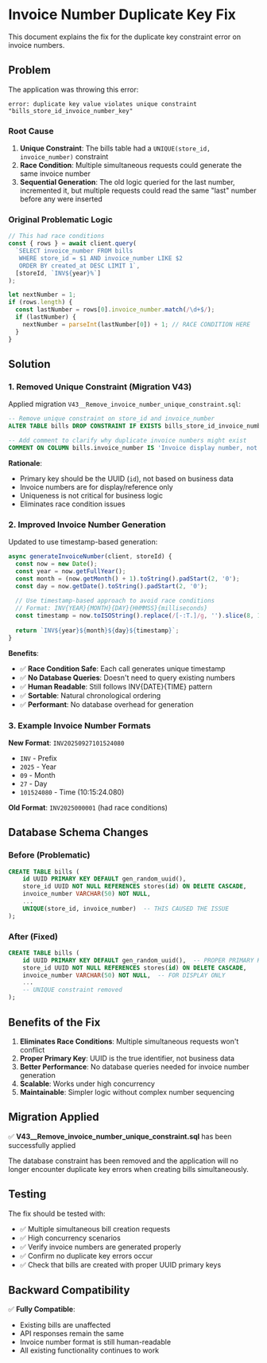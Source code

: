 # Invoice Number Duplicate Key Fix

This document explains the fix for the duplicate key constraint error on invoice numbers.

## Problem

The application was throwing this error:
```
error: duplicate key value violates unique constraint "bills_store_id_invoice_number_key"
```

### Root Cause

1. **Unique Constraint**: The bills table had a `UNIQUE(store_id, invoice_number)` constraint
2. **Race Condition**: Multiple simultaneous requests could generate the same invoice number
3. **Sequential Generation**: The old logic queried for the last number, incremented it, but multiple requests could read the same "last" number before any were inserted

### Original Problematic Logic
```javascript
// This had race conditions
const { rows } = await client.query(
  `SELECT invoice_number FROM bills 
   WHERE store_id = $1 AND invoice_number LIKE $2
   ORDER BY created_at DESC LIMIT 1`,
  [storeId, `INV${year}%`]
);

let nextNumber = 1;
if (rows.length) {
  const lastNumber = rows[0].invoice_number.match(/\d+$/);
  if (lastNumber) {
    nextNumber = parseInt(lastNumber[0]) + 1; // RACE CONDITION HERE
  }
}
```

## Solution

### 1. Removed Unique Constraint (Migration V43)

Applied migration `V43__Remove_invoice_number_unique_constraint.sql`:
```sql
-- Remove unique constraint on store_id and invoice_number
ALTER TABLE bills DROP CONSTRAINT IF EXISTS bills_store_id_invoice_number_key;

-- Add comment to clarify why duplicate invoice numbers might exist
COMMENT ON COLUMN bills.invoice_number IS 'Invoice display number, not required to be unique due to potential race conditions';
```

**Rationale**: 
- Primary key should be the UUID (`id`), not based on business data
- Invoice numbers are for display/reference only
- Uniqueness is not critical for business logic
- Eliminates race condition issues

### 2. Improved Invoice Number Generation

Updated to use timestamp-based generation:
```javascript
async generateInvoiceNumber(client, storeId) {
  const now = new Date();
  const year = now.getFullYear();
  const month = (now.getMonth() + 1).toString().padStart(2, '0');
  const day = now.getDate().toString().padStart(2, '0');
  
  // Use timestamp-based approach to avoid race conditions
  // Format: INV{YEAR}{MONTH}{DAY}{HHMMSS}{milliseconds}
  const timestamp = now.toISOString().replace(/[-:T.]/g, '').slice(8, 17); // HHMMSSMMM
  
  return `INV${year}${month}${day}${timestamp}`;
}
```

**Benefits**:
- ✅ **Race Condition Safe**: Each call generates unique timestamp
- ✅ **No Database Queries**: Doesn't need to query existing numbers
- ✅ **Human Readable**: Still follows INV{DATE}{TIME} pattern
- ✅ **Sortable**: Natural chronological ordering
- ✅ **Performant**: No database overhead for generation

### 3. Example Invoice Number Formats

**New Format**: `INV20250927101524080`
- `INV` - Prefix
- `2025` - Year
- `09` - Month
- `27` - Day  
- `101524080` - Time (10:15:24.080)

**Old Format**: `INV2025000001` (had race conditions)

## Database Schema Changes

### Before (Problematic)
```sql
CREATE TABLE bills (
    id UUID PRIMARY KEY DEFAULT gen_random_uuid(),
    store_id UUID NOT NULL REFERENCES stores(id) ON DELETE CASCADE,
    invoice_number VARCHAR(50) NOT NULL,
    ...
    UNIQUE(store_id, invoice_number)  -- THIS CAUSED THE ISSUE
);
```

### After (Fixed)
```sql
CREATE TABLE bills (
    id UUID PRIMARY KEY DEFAULT gen_random_uuid(),  -- PROPER PRIMARY KEY
    store_id UUID NOT NULL REFERENCES stores(id) ON DELETE CASCADE,
    invoice_number VARCHAR(50) NOT NULL,  -- FOR DISPLAY ONLY
    ...
    -- UNIQUE constraint removed
);
```

## Benefits of the Fix

1. **Eliminates Race Conditions**: Multiple simultaneous requests won't conflict
2. **Proper Primary Key**: UUID is the true identifier, not business data
3. **Better Performance**: No database queries needed for invoice number generation
4. **Scalable**: Works under high concurrency
5. **Maintainable**: Simpler logic without complex number sequencing

## Migration Applied

✅ **V43__Remove_invoice_number_unique_constraint.sql** has been successfully applied

The database constraint has been removed and the application will no longer encounter duplicate key errors when creating bills simultaneously.

## Testing

The fix should be tested with:
- ✅ Multiple simultaneous bill creation requests
- ✅ High concurrency scenarios
- ✅ Verify invoice numbers are generated properly
- ✅ Confirm no duplicate key errors occur
- ✅ Check that bills are created with proper UUID primary keys

## Backward Compatibility

✅ **Fully Compatible**: 
- Existing bills are unaffected
- API responses remain the same
- Invoice number format is still human-readable
- All existing functionality continues to work